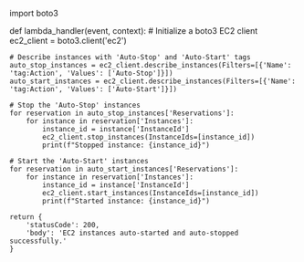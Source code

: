 import boto3

def lambda_handler(event, context):
    # Initialize a boto3 EC2 client
    ec2_client = boto3.client('ec2')
    
    # Describe instances with 'Auto-Stop' and 'Auto-Start' tags
    auto_stop_instances = ec2_client.describe_instances(Filters=[{'Name': 'tag:Action', 'Values': ['Auto-Stop']}])
    auto_start_instances = ec2_client.describe_instances(Filters=[{'Name': 'tag:Action', 'Values': ['Auto-Start']}])

    # Stop the 'Auto-Stop' instances
    for reservation in auto_stop_instances['Reservations']:
        for instance in reservation['Instances']:
            instance_id = instance['InstanceId']
            ec2_client.stop_instances(InstanceIds=[instance_id])
            print(f"Stopped instance: {instance_id}")

    # Start the 'Auto-Start' instances
    for reservation in auto_start_instances['Reservations']:
        for instance in reservation['Instances']:
            instance_id = instance['InstanceId']
            ec2_client.start_instances(InstanceIds=[instance_id])
            print(f"Started instance: {instance_id}")

    return {
        'statusCode': 200,
        'body': 'EC2 instances auto-started and auto-stopped successfully.'
    }

